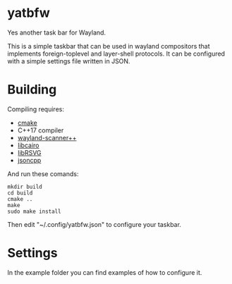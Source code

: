 # yatbfw

Yes another task bar for Wayland.

This is a simple taskbar that can be used in wayland compositors that implements foreign-toplevel and layer-shell protocols. It can be configured with a simple settings file written in JSON.

# Building

Compiling requires:

- [cmake](https://github.com/Kitware/CMake)
- C++17 compiler
- [wayland-scanner++](https://github.com/NilsBrause/waylandpp)
- [libcairo](https://cairographics.org/)
- [libRSVG](https://wiki.gnome.org/Projects/LibRsvg)
- [jsoncpp](https://github.com/open-source-parsers/jsoncpp)

And run these comands:
```
mkdir build
cd build
cmake ..
make
sudo make install
```

Then edit "~/.config/yatbfw.json" to configure your taskbar.

# Settings

In the example folder you can find examples of how to configure it.
